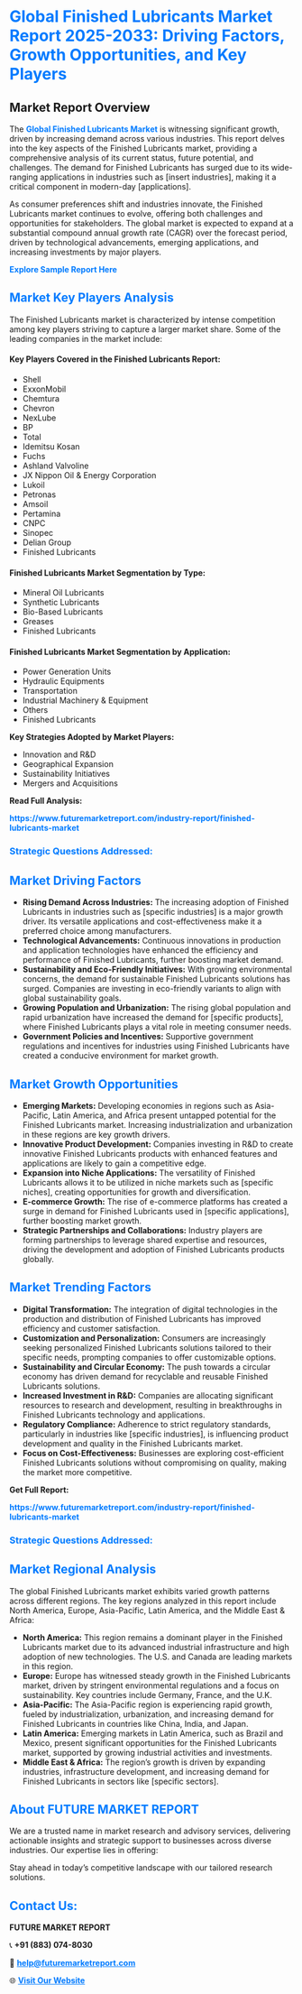 <h1 style="color: #007BFF;">Global Finished Lubricants Market Report 2025-2033: Driving Factors, Growth Opportunities, and Key Players</h1>

<section id="overview">
<h2>Market Report Overview</h2>
<p>The <a href="https://www.futuremarketreport.com/industry-report/finished-lubricants-market" style="color: #007BFF; text-decoration: none;"><strong>Global Finished Lubricants Market</strong></a> is witnessing significant growth, driven by increasing demand across various industries. This report delves into the key aspects of the Finished Lubricants market, providing a comprehensive analysis of its current status, future potential, and challenges. The demand for Finished Lubricants has surged due to its wide-ranging applications in industries such as [insert industries], making it a critical component in modern-day [applications].</p>
<p>As consumer preferences shift and industries innovate, the Finished Lubricants market continues to evolve, offering both challenges and opportunities for stakeholders. The global market is expected to expand at a substantial compound annual growth rate (CAGR) over the forecast period, driven by technological advancements, emerging applications, and increasing investments by major players.</p>
</section>

<section id="overview">
<p><a href="https://www.futuremarketreport.com/request-sample/reportId=99053" style="color: #007BFF; text-decoration: none;"><strong>Explore Sample Report Here</strong></a></p>
</section>

<section id="key-players">
<h2 style="color: #007BFF;">Market Key Players Analysis</h2>
<p>The Finished Lubricants market is characterized by intense competition among key players striving to capture a larger market share. Some of the leading companies in the market include:</p>
<h4>Key Players Covered in the Finished Lubricants Report:</h4>
<ul><li>Shell</li><li>ExxonMobil</li><li>Chemtura</li><li>Chevron</li><li>NexLube</li><li>BP</li><li>Total</li><li>Idemitsu Kosan</li><li>Fuchs</li><li>Ashland Valvoline</li><li>JX Nippon Oil &amp; Energy Corporation</li><li>Lukoil</li><li>Petronas</li><li>Amsoil</li><li>Pertamina</li><li>CNPC</li><li>Sinopec</li><li>Delian Group</li><li>Finished Lubricants</li></ul>
<h4>Finished Lubricants Market Segmentation by Type:</h4>
<ul><li>Mineral Oil Lubricants</li><li>Synthetic Lubricants</li><li>Bio-Based Lubricants</li><li>Greases</li><li>Finished Lubricants</li></ul>

<h4>Finished Lubricants Market Segmentation by Application:</h4>
<ul><li>Power Generation Units</li><li>Hydraulic Equipments</li><li>Transportation</li><li>Industrial Machinery &amp; Equipment</li><li>Others</li><li>Finished Lubricants</li></ul>
<p><strong>Key Strategies Adopted by Market Players:</strong></p>
<ul>
<li>Innovation and R&D</li>
<li>Geographical Expansion</li>
<li>Sustainability Initiatives</li>
<li>Mergers and Acquisitions</li>
</ul>
</section>

<section>
<p><strong>Read Full Analysis: </strong></p><a href="https://www.futuremarketreport.com/industry-report/finished-lubricants-market" style="color: #007BFF; text-decoration: none;"><strong>https://www.futuremarketreport.com/industry-report/finished-lubricants-market</strong></a>
<h3 style="color: #007BFF;">Strategic Questions Addressed:</h3>
</section>

<section id="driving-factors">
<h2 style="color: #007BFF;">Market Driving Factors</h2>
<ul>
<li><strong>Rising Demand Across Industries:</strong> The increasing adoption of Finished Lubricants in industries such as [specific industries] is a major growth driver. Its versatile applications and cost-effectiveness make it a preferred choice among manufacturers.</li>
<li><strong>Technological Advancements:</strong> Continuous innovations in production and application technologies have enhanced the efficiency and performance of Finished Lubricants, further boosting market demand.</li>
<li><strong>Sustainability and Eco-Friendly Initiatives:</strong> With growing environmental concerns, the demand for sustainable Finished Lubricants solutions has surged. Companies are investing in eco-friendly variants to align with global sustainability goals.</li>
<li><strong>Growing Population and Urbanization:</strong> The rising global population and rapid urbanization have increased the demand for [specific products], where Finished Lubricants plays a vital role in meeting consumer needs.</li>
<li><strong>Government Policies and Incentives:</strong> Supportive government regulations and incentives for industries using Finished Lubricants have created a conducive environment for market growth.</li>
</ul>
</section>

<section id="growth-opportunities">
<h2 style="color: #007BFF;">Market Growth Opportunities</h2>
<ul>
<li><strong>Emerging Markets:</strong> Developing economies in regions such as Asia-Pacific, Latin America, and Africa present untapped potential for the Finished Lubricants market. Increasing industrialization and urbanization in these regions are key growth drivers.</li>
<li><strong>Innovative Product Development:</strong> Companies investing in R&D to create innovative Finished Lubricants products with enhanced features and applications are likely to gain a competitive edge.</li>
<li><strong>Expansion into Niche Applications:</strong> The versatility of Finished Lubricants allows it to be utilized in niche markets such as [specific niches], creating opportunities for growth and diversification.</li>
<li><strong>E-commerce Growth:</strong> The rise of e-commerce platforms has created a surge in demand for Finished Lubricants used in [specific applications], further boosting market growth.</li>
<li><strong>Strategic Partnerships and Collaborations:</strong> Industry players are forming partnerships to leverage shared expertise and resources, driving the development and adoption of Finished Lubricants products globally.</li>
</ul>
</section>

<section id="trending-factors">
<h2 style="color: #007BFF;">Market Trending Factors</h2>
<ul>
<li><strong>Digital Transformation:</strong> The integration of digital technologies in the production and distribution of Finished Lubricants has improved efficiency and customer satisfaction.</li>
<li><strong>Customization and Personalization:</strong> Consumers are increasingly seeking personalized Finished Lubricants solutions tailored to their specific needs, prompting companies to offer customizable options.</li>
<li><strong>Sustainability and Circular Economy:</strong> The push towards a circular economy has driven demand for recyclable and reusable Finished Lubricants solutions.</li>
<li><strong>Increased Investment in R&D:</strong> Companies are allocating significant resources to research and development, resulting in breakthroughs in Finished Lubricants technology and applications.</li>
<li><strong>Regulatory Compliance:</strong> Adherence to strict regulatory standards, particularly in industries like [specific industries], is influencing product development and quality in the Finished Lubricants market.</li>
<li><strong>Focus on Cost-Effectiveness:</strong> Businesses are exploring cost-efficient Finished Lubricants solutions without compromising on quality, making the market more competitive.</li>
</ul>
</section>

<section>
<p><strong>Get Full Report: </strong></p><a href="https://www.futuremarketreport.com/industry-report/finished-lubricants-market" style="color: #007BFF; text-decoration: none;"><strong>https://www.futuremarketreport.com/industry-report/finished-lubricants-market</strong></a>
<h3 style="color: #007BFF;">Strategic Questions Addressed:</h3>
</section>


<section id="regional-analysis">
<h2 style="color: #007BFF;">Market Regional Analysis</h2>
<p>The global Finished Lubricants market exhibits varied growth patterns across different regions. The key regions analyzed in this report include North America, Europe, Asia-Pacific, Latin America, and the Middle East & Africa:</p>
<ul>
<li><strong>North America:</strong> This region remains a dominant player in the Finished Lubricants market due to its advanced industrial infrastructure and high adoption of new technologies. The U.S. and Canada are leading markets in this region.</li>
<li><strong>Europe:</strong> Europe has witnessed steady growth in the Finished Lubricants market, driven by stringent environmental regulations and a focus on sustainability. Key countries include Germany, France, and the U.K.</li>
<li><strong>Asia-Pacific:</strong> The Asia-Pacific region is experiencing rapid growth, fueled by industrialization, urbanization, and increasing demand for Finished Lubricants in countries like China, India, and Japan.</li>
<li><strong>Latin America:</strong> Emerging markets in Latin America, such as Brazil and Mexico, present significant opportunities for the Finished Lubricants market, supported by growing industrial activities and investments.</li>
<li><strong>Middle East & Africa:</strong> The region’s growth is driven by expanding industries, infrastructure development, and increasing demand for Finished Lubricants in sectors like [specific sectors].</li>
</ul>
</section>

<footer>
<h2 style="color: #007BFF;">About FUTURE MARKET REPORT</h2>
<p>We are a trusted name in market research and advisory services, delivering actionable insights and strategic support to businesses across diverse industries. Our expertise lies in offering:</p>

<p>Stay ahead in today’s competitive landscape with our tailored research solutions.</p>

<h2 style="color: #007BFF;">Contact Us:</h2>
<p><strong>FUTURE MARKET REPORT</strong></p>
<p>📞 <strong>+91 (883) 074-8030</strong></p>
<p>📧 <strong><a href="mailto:help@futuremarketreport.com" style="color: #007BFF;">help@futuremarketreport.com</a></strong></p>
<p>🌐 <strong><a href="https://www.futuremarketreport.com/" style="color: #007BFF;">Visit Our Website</a></strong></p>
</footer>